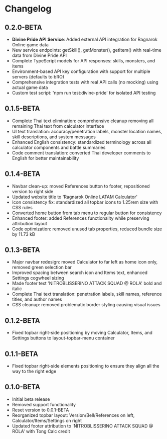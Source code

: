 # Changelog

## 0.2.0-BETA

- **Divine Pride API Service**: Added external API integration for Ragnarok Online game data
- New service endpoints: getSkill(), getMonster(), getItem() with real-time data from Divine Pride API
- Complete TypeScript models for API responses: skills, monsters, and items
- Environment-based API key configuration with support for multiple servers (defaults to bRO)
- Comprehensive integration tests with real API calls (no mocking) using actual game data
- Custom test script: 'npm run test:divine-pride' for isolated API testing

## 0.1.5-BETA

- Complete Thai text elimination: comprehensive cleanup removing all remaining Thai text from calculator interface
- UI text translation: accuracy/penetration labels, monster location names, skill descriptions, and system messages
- Enhanced English consistency: standardized terminology across all calculator components and battle summaries
- Code comment translation: converted Thai developer comments to English for better maintainability

## 0.1.4-BETA

- Navbar clean-up: moved References button to footer, repositioned version to right side
- Updated website title to 'Ragnarok Online LATAM Calculator'
- Icon consistency fix: standardized all topbar icons to 1.25rem size with CSS rules
- Converted home button from tab menu to regular button for consistency
- Enhanced footer: added References functionality while preserving attribution layout
- Code optimization: removed unused tab properties, reduced bundle size by 11.73 kB

## 0.1.3-BETA

- Major navbar redesign: moved Calculator to far left as home icon only, removed green selection bar
- Improved spacing between search icon and Items text, enhanced Settings cogwheel sizing
- Made footer text 'NITROBLISSERINO ATTACK SQUAD @ ROLA' bold and italic
- Complete Thai text translation: penetration labels, skill names, reference titles, and author names
- CSS cleanup: removed problematic border styling causing visual issues

## 0.1.2-BETA

- Fixed topbar right-side positioning by moving Calculator, Items, and Settings buttons to layout-topbar-menu container

## 0.1.1-BETA

- Fixed topbar right-side elements positioning to ensure they align all the way to the right edge

## 0.1.0-BETA

- Initial beta release
- Removed support functionality
- Reset version to 0.0.1-BETA
- Reorganized topbar layout: Version/Bell/References on left, Calculator/Items/Settings on right
- Updated footer attribution to 'NITROBLISSERINO ATTACK SQUAD @ ROLA' with Tong Calc credit